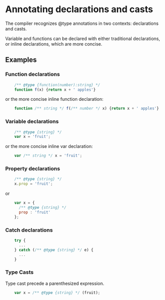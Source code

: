# Annotating declarations and casts

The compiler recognizes @type annotations in two contexts: declarations and casts.

Variable and functions can be declared with either traditional declarations, or inline declarations, which are more concise.

## Examples

### Function declarations

```javascript
    /** @type {function(number):string} */
    function f(x) {return x + ' apples'}
```
or the more concise inline function declaration:
```javascript
    function /** string */ f(/** number */ x) {return x + ' apples'}
```

### Variable declarations

```javascript
    /** @type {string} */
    var x = 'fruit';
```
or the more concise inline var declaration:
```javascript
    var /** string */ x = 'fruit';
```

### Property declarations
```javascript
    /** @type {string} */
    x.prop = 'fruit';
```
or

```javascript
    var x = {
      /** @type {string} */
      prop : 'fruit'
    };
```

### Catch declarations

```javascript
    try { 
      ... 
    } catch (/** @type {string} */ e) {
      ...
    }
```


### Type Casts

Type cast precede a parenthesized expression.

```javascript
    var x = /** @type {string} */ (fruit);
```